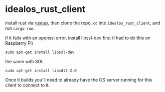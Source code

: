 # idealos_rust_client

install rust via [rustup](https://www.rust-lang.org/tools/install), 
then clone the repo, `cd` into `idealos_rust_client`, and run `cargo run`.

if it fails with an openssl error, install libssl-dev first (I had to do this on Raspberry Pi)

```
sudo apt-get install libssl-dev
```

the same with SDL

```
sudo apt-get install libsdl2-2.0
```


Once it builds you'll need to already have the OS server running for this client to connect to it.
